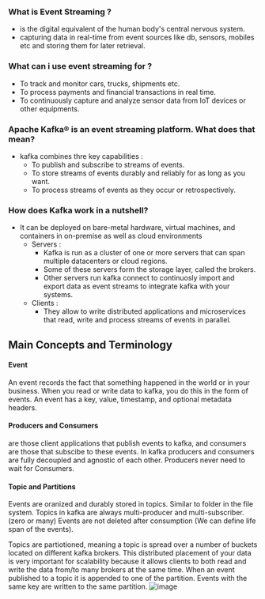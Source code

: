 ### What is Event Streaming ?
 - is the digital equivalent of the human body's central nervous system.
 - capturing data in real-time from event sources like db, sensors, mobiles etc and storing them for later retrieval.
### What can i use event streaming for ?
 - To track and monitor cars, trucks, shipments etc.
 - To process payments and financial transactions in real time.
 - To continuously capture and analyze sensor data from IoT devices or other equipments.
### Apache Kafka® is an event streaming platform. What does that mean?
 - kafka combines thre key capabilities :
    - To publish and subscribe to streams of events.
    - To store streams of events  durably and reliably for as long as you want.
    - To process streams of events as they occur or retrospectively.
### How does Kafka work in a nutshell?
 - It can be deployed on bare-metal hardware, virtual machines, and containers in on-premise as well as cloud environments
      - Servers :
        - Kafka is run as a cluster of one or more servers that can span multiple datacenters or cloud regions.
        - Some of these servers form the storage layer, called the brokers.
        - Other servers run kafka connect to continuosly import and export data as event streams to integrate kafka with your systems.
      - Clients :
        - They allow to write distributed applications and microservices that read, write and process streams of events in parallel.
## Main Concepts and Terminology

#### Event
An event records the fact that something happened in the world or in your business.
When you read or write data to kafka, you do this in the form of events.
An event has a key, value, timestamp, and optional metadata headers.

#### Producers and Consumers
are those client applications that publish events to kafka, and consumers are those that subscibe to these events.
In kafka producers and consumers are fully decoupled and agnostic of each other.
Producers never need to wait for Consumers.

#### Topic and Partitions
Events are oranized and durably stored in topics. 
Similar to folder in the file system.
Topics in kafka are always multi-producer and multi-subscriber. (zero or many)
Events are not deleted after consumption (We can define life span of the events).

Topics are partiotioned, meaning a topic is spread over a number of buckets located on different kafka brokers. This distributed placement of your data is very important for scalability because it allows clients to both read and write the data from/to many brokers at the same time.
When an event published to a topic it is appended to one of the partition.
Events with the same key are written to the same partition.
![image](https://github.com/user-attachments/assets/128b0149-d9d7-41fe-a5e1-bbaccecf0ba2)





















